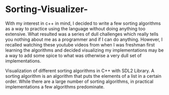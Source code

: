 # Sorting-Visualizer-


With my interest in c++ in mind, I decided to write a few sorting algorithms as a way to practice using the language without doing anything too extensive. What resulted was a series of dull challenges which really tells you nothing about me as a programmer and if I can do anything. However, I recalled watching these youtube videos from when I was freshman first learning the algorithms and decided visualizing my implementations may be a way to add some spice to what was otherwise a very dull set of implementations.

 Visualization of different sorting algorithms in C++ with SDL2 Library. A sorting algorithm is an algorithm that puts the elements of a list in a certain order. While there are a large number of sorting algorithms, in practical implementations a few algorithms predominate.

